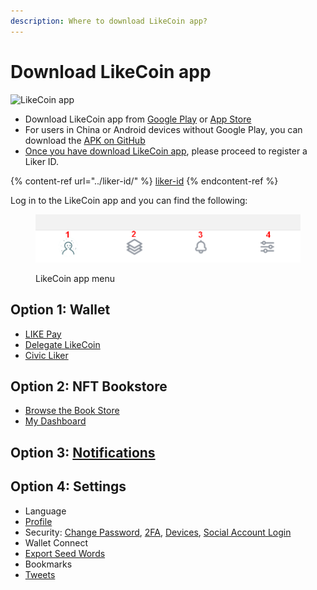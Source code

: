 ```yaml
---
description: Where to download LikeCoin app?
---
```


# Download LikeCoin app

![LikeCoin app](../../.gitbook/assets/likecoin\_ad72\_appstore4\_fullpic\_en.png)

* Download LikeCoin app from [Google Play](https://play.google.com/store/apps/details?id=com.oice) or [App Store](https://apps.apple.com/hk/app/liker-land/id1248232355)
* For users in China or Android devices without Google Play, you can download the [APK on GitHub](https://github.com/likecoin/likecoin-app/releases)
* [Once you have download LikeCoin app](https://liker.land/getapp), please proceed to register a Liker ID.

{% content-ref url="../liker-id/" %}
[liker-id](../liker-id/)
{% endcontent-ref %}

Log in to the LikeCoin app and you can find the following:

<figure><img src="../../.gitbook/assets/Liker Land app menu.png" alt=""><figcaption><p>LikeCoin app menu</p></figcaption></figure>

## Option 1: Wallet

* [LIKE Pay](../../general-guides/wallet/like-pay.md)
* [Delegate LikeCoin](../../general-guides/stake/)
* [Civic Liker](../civic-liker/)

## Option 2: NFT Bookstore

* [Browse the Book Store](../../depub/ebook/)
* [My Dashboard](../../archive/archive/writing-nft/dashboard.md)

## Option 3: [Notifications](../../depub/liker-land-web/notifications.md)

## Option 4: Settings

* Language
* [Profile](../liker-id/edit-avatar-displayname.md)
* Security: [Change Password](../liker-id/register/reset-password.md), [2FA](../liker-id/register/verifying-email-address.md), [Devices](../liker-id/register/devices.md), [Social Account Login](../liker-id/register/social-media-logins.md)
* Wallet Connect
* [Export Seed Words](../liker-id/register/export-seed-words.md)
* Bookmarks
* [Tweets](superlike.md)
